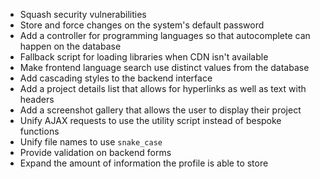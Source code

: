 - Squash security vulnerabilities
- Store and force changes on the system's default password
- Add a controller for programming languages so that autocomplete can happen on the database
- Fallback script for loading libraries when CDN isn't available
- Make frontend language search use distinct values from the database
- Add cascading styles to the backend interface
- Add a project details list that allows for hyperlinks as well as text with headers
- Add a screenshot gallery that allows the user to display their project
- Unify AJAX requests to use the utility script instead of bespoke functions
- Unify file names to use `snake_case`
- Provide validation on backend forms
- Expand the amount of information the profile is able to store
